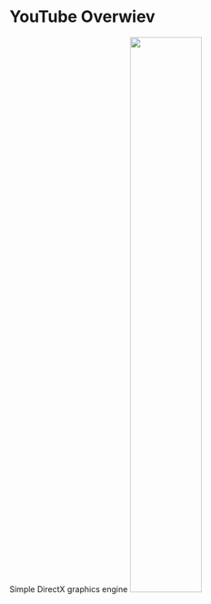 # YouTube Overwiev
Simple DirectX graphics engine
[<img src="https://i.ytimg.com/vi/N74CBQlyUJ4/maxresdefault.jpg" width="50%">](https://www.youtube.com/watch?v=N74CBQlyUJ4 "3rd person camera movement C++/OpenGL")
